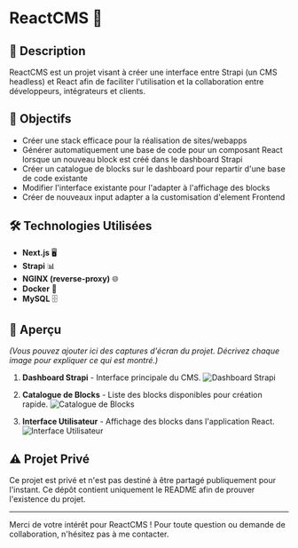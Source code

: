 # ReactCMS 🚀

## 📝 Description
ReactCMS est un projet visant à créer une interface entre Strapi (un CMS headless) et React afin de faciliter l'utilisation et la collaboration entre développeurs, intégrateurs et clients.

## 🎯 Objectifs
- Créer une stack efficace pour la réalisation de sites/webapps
- Générer automatiquement une base de code pour un composant React lorsque un nouveau block est créé dans le dashboard Strapi
- Créer un catalogue de blocks sur le dashboard pour repartir d'une base de code existante
- Modifier l'interface existante pour l'adapter à l'affichage des blocks
- Créer de nouveaux input adapter a la customisation d'element Frontend

## 🛠️ Technologies Utilisées
- **Next.js** 🖥️
- **Strapi** 📊
- **NGINX (reverse-proxy)** 🌐
- **Docker** 🐳
- **MySQL** 🗄️

## 📸 Aperçu
*(Vous pouvez ajouter ici des captures d'écran du projet. Décrivez chaque image pour expliquer ce qui est montré.)*

1. **Dashboard Strapi** - Interface principale du CMS.
   ![Dashboard Strapi](path_to_image_1.png)

2. **Catalogue de Blocks** - Liste des blocks disponibles pour création rapide.
   ![Catalogue de Blocks](path_to_image_2.png)

3. **Interface Utilisateur** - Affichage des blocks dans l'application React.
   ![Interface Utilisateur](path_to_image_3.png)

## ⚠️ Projet Privé
Ce projet est privé et n'est pas destiné à être partagé publiquement pour l'instant. Ce dépôt contient uniquement le README afin de prouver l'existence du projet.

---

Merci de votre intérêt pour ReactCMS ! Pour toute question ou demande de collaboration, n'hésitez pas à me contacter.
